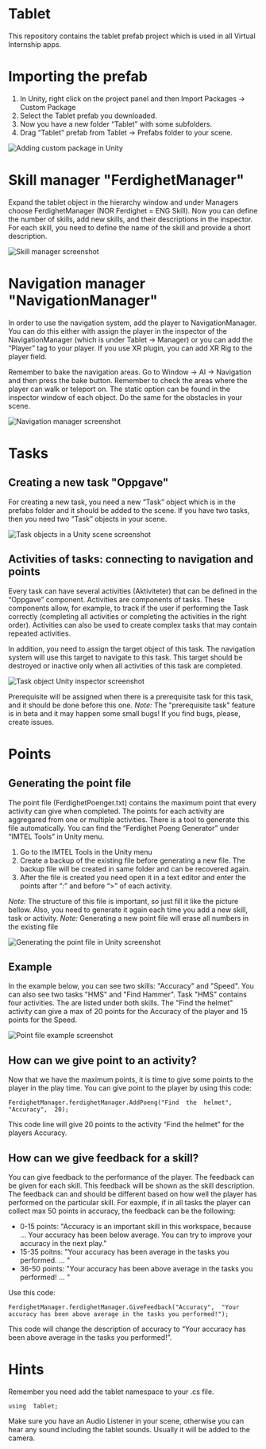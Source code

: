 # Tablet

This repository contains the tablet prefab project which is used in all Virtual Internship apps.

# Importing the prefab
1. In Unity, right click on the project panel and then Import Packages -> Custom Package
2. Select the Tablet prefab you downloaded.
3. Now you have a new folder “Tablet” with some subfolders.
4. Drag “Tablet” prefab from Tablet -> Prefabs folder to your scene.

![Adding custom package in Unity](/ReadMePictures/360video-readme-01.png)

# Skill manager "FerdighetManager"

Expand the tablet object in the hierarchy window and under Managers choose FerdighetManager (NOR Ferdighet = ENG Skill). 
Now you can define the number of skills, add new skills, and their descriptions in the inspector. 
For each skill, you need to define the name of the skill and provide a short description.

![Skill manager screenshot](/ReadMePictures/Tablet-readme-02.png)

# Navigation manager "NavigationManager"

In order to use the navigation system, add the player to NavigationManager. You can do this either with assign the player in the inspector of the NavigationManager (which is under Tablet -> Manager) or you can add the “Player” tag to your player.
If you use XR plugin, you can add XR Rig to the player field.

Remember to bake the navigation areas. 
Go to Window -> AI -> Navigation and then press the bake button. Remember to check the areas where the player can walk or teleport on. The static option can be found in the inspector window of each object. Do the same for the obstacles in your scene.

![Navigation manager screenshot](/ReadMePictures/Tablet-readme-03.png)

# Tasks

## Creating a new task "Oppgave"

For creating a new task, you need a new “Task” object which is in the prefabs folder and it should be added to the scene.
If you have two tasks, then you need two “Task” objects in your scene.

![Task objects in a Unity scene screenshot](/ReadMePictures/Tablet-readme-04.png)

## Activities of tasks: connecting to navigation and points

Every task can have several activities (Aktiviteter) that can be defined in the “Oppgave” component. Activities are components of tasks. These components allow, for example, to track if the user if performing the Task correctly (completing all activities or completing the activities in the right order). Activities can also be used to create complex tasks that may contain repeated activities.

In addition, you need to assign the target object of this task. The navigation system will use this target to navigate to this task.
This target should be destroyed or inactive only when all activities of this task are completed.

![Task object Unity inspector screenshot](/ReadMePictures/Tablet-readme-05.png)

Prerequisite will be assigned when there is a prerequisite task for this task, and it should be done before this one. 
*Note:* The "prerequisite task" feature is in beta and it may happen some small bugs! If you find bugs, please, create issues.

# Points

## Generating the point file

The point file (FerdighetPoenger.txt) contains the maximum point that every activity can give when completed. The points for each activity are aggregared from one or multiple activities. There is a tool to generate this file automatically. You can find the “Ferdighet Poeng Generator” under “IMTEL Tools” in Unity menu.

1. Go to the IMTEL Tools in the Unity menu
2. Create a backup of the existing file before generating a new  file. The backup file will be created in same folder and can be recovered again.
3. After the file is created you need open it in a text editor and enter the points after “:” and before “>” of each activity.

*Note:* The structure of this file is important, so just fill it like the picture bellow. Also, you need to generate it again each time you add a new skill, task or activity.
*Note:* Generating a new point file will erase all numbers in the existing file

![Generating the point file in Unity screenshot](/ReadMePictures/Tablet-readme-06.png)

## Example
In the example below, you can see two skills: "Accuracy" and "Speed". You can also see two tasks "HMS" and "Find Hammer".
Task "HMS" contains four activities. The are listed under both skills.
The "Find the helmet" activity can give a max of 20 points for the Accuracy of the player and 15 points for the Speed.

![Point file example screenshot](/ReadMePictures/Tablet-readme-07.png)

## How can we give point to an activity?

Now that we have the maximum points, it is time to give some points to the player in the play time. You can give point to the player by using this code:

`FerdighetManager.ferdighetManager.AddPoeng("Find  the  helmet",  "Accuracy",  20);`

This code line will give 20 points to the activity “Find the helmet” for the players Accuracy.

## How can we give feedback for a skill?

You can give feedback to the performance of the player. The feedback can be given for each skill. This feedback will be shown as the skill description. The feedback can and should be different based on how well the player has performed on the particular skill. For eaxmple, if in all tasks the player can collect max 50 points in accuracy, the feedback can be the following:
- 0-15 points: "Accuracy is an important skill in this workspace, because ... Your accuracy has been below average. You can try to improve your accuracy in the next play."
- 15-35 poitns: "Your accuracy has been average in the tasks you performed. ... "
- 36-50 points: "Your accuracy has been above average in the tasks you performed! ... "

Use this code:

`FerdighetManager.ferdighetManager.GiveFeedback("Accuracy",  "Your accuracy has been above average in the tasks you performed!");`

This code will change the description of accuracy to “Your accuracy has been above average in the tasks you performed!”.

# Hints

Remember you need add the tablet namespace to your .cs file.

`using  Tablet;`

Make sure you have an Audio Listener in your scene, otherwise you can hear any sound including the tablet sounds. Usually it will be added to the camera.
